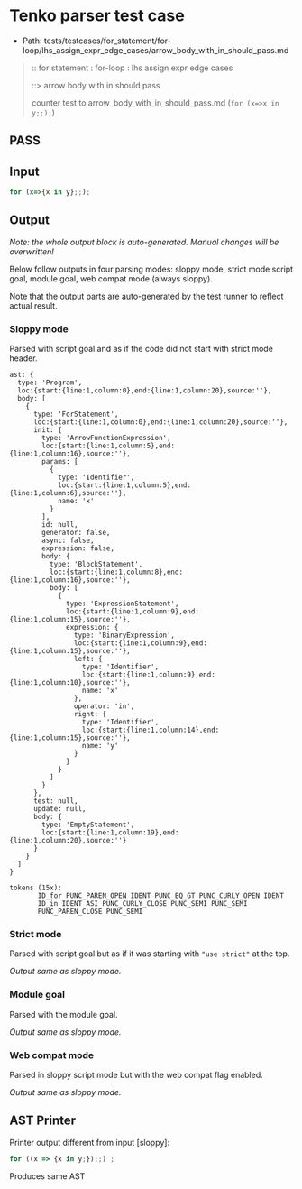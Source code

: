 # Tenko parser test case

- Path: tests/testcases/for_statement/for-loop/lhs_assign_expr_edge_cases/arrow_body_with_in_should_pass.md

> :: for statement : for-loop : lhs assign expr edge cases
>
> ::> arrow body with in should pass
>
> counter test to arrow_body_with_in_should_pass.md (`for (x=>x in y;;);`)

## PASS

## Input

`````js
for (x=>{x in y};;);
`````

## Output

_Note: the whole output block is auto-generated. Manual changes will be overwritten!_

Below follow outputs in four parsing modes: sloppy mode, strict mode script goal, module goal, web compat mode (always sloppy).

Note that the output parts are auto-generated by the test runner to reflect actual result.

### Sloppy mode

Parsed with script goal and as if the code did not start with strict mode header.

`````
ast: {
  type: 'Program',
  loc:{start:{line:1,column:0},end:{line:1,column:20},source:''},
  body: [
    {
      type: 'ForStatement',
      loc:{start:{line:1,column:0},end:{line:1,column:20},source:''},
      init: {
        type: 'ArrowFunctionExpression',
        loc:{start:{line:1,column:5},end:{line:1,column:16},source:''},
        params: [
          {
            type: 'Identifier',
            loc:{start:{line:1,column:5},end:{line:1,column:6},source:''},
            name: 'x'
          }
        ],
        id: null,
        generator: false,
        async: false,
        expression: false,
        body: {
          type: 'BlockStatement',
          loc:{start:{line:1,column:8},end:{line:1,column:16},source:''},
          body: [
            {
              type: 'ExpressionStatement',
              loc:{start:{line:1,column:9},end:{line:1,column:15},source:''},
              expression: {
                type: 'BinaryExpression',
                loc:{start:{line:1,column:9},end:{line:1,column:15},source:''},
                left: {
                  type: 'Identifier',
                  loc:{start:{line:1,column:9},end:{line:1,column:10},source:''},
                  name: 'x'
                },
                operator: 'in',
                right: {
                  type: 'Identifier',
                  loc:{start:{line:1,column:14},end:{line:1,column:15},source:''},
                  name: 'y'
                }
              }
            }
          ]
        }
      },
      test: null,
      update: null,
      body: {
        type: 'EmptyStatement',
        loc:{start:{line:1,column:19},end:{line:1,column:20},source:''}
      }
    }
  ]
}

tokens (15x):
       ID_for PUNC_PAREN_OPEN IDENT PUNC_EQ_GT PUNC_CURLY_OPEN IDENT
       ID_in IDENT ASI PUNC_CURLY_CLOSE PUNC_SEMI PUNC_SEMI
       PUNC_PAREN_CLOSE PUNC_SEMI
`````

### Strict mode

Parsed with script goal but as if it was starting with `"use strict"` at the top.

_Output same as sloppy mode._

### Module goal

Parsed with the module goal.

_Output same as sloppy mode._

### Web compat mode

Parsed in sloppy script mode but with the web compat flag enabled.

_Output same as sloppy mode._

## AST Printer

Printer output different from input [sloppy]:

````js
for ((x => {x in y;});;) ;
````

Produces same AST
